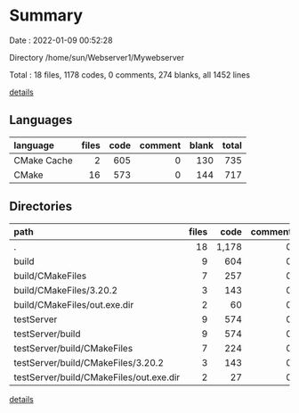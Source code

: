 # Summary

Date : 2022-01-09 00:52:28

Directory /home/sun/Webserver1/Mywebserver

Total : 18 files,  1178 codes, 0 comments, 274 blanks, all 1452 lines

[details](details.md)

## Languages
| language | files | code | comment | blank | total |
| :--- | ---: | ---: | ---: | ---: | ---: |
| CMake Cache | 2 | 605 | 0 | 130 | 735 |
| CMake | 16 | 573 | 0 | 144 | 717 |

## Directories
| path | files | code | comment | blank | total |
| :--- | ---: | ---: | ---: | ---: | ---: |
| . | 18 | 1,178 | 0 | 274 | 1,452 |
| build | 9 | 604 | 0 | 137 | 741 |
| build/CMakeFiles | 7 | 257 | 0 | 63 | 320 |
| build/CMakeFiles/3.20.2 | 3 | 143 | 0 | 44 | 187 |
| build/CMakeFiles/out.exe.dir | 2 | 60 | 0 | 8 | 68 |
| testServer | 9 | 574 | 0 | 137 | 711 |
| testServer/build | 9 | 574 | 0 | 137 | 711 |
| testServer/build/CMakeFiles | 7 | 224 | 0 | 63 | 287 |
| testServer/build/CMakeFiles/3.20.2 | 3 | 143 | 0 | 44 | 187 |
| testServer/build/CMakeFiles/out.exe.dir | 2 | 27 | 0 | 8 | 35 |

[details](details.md)